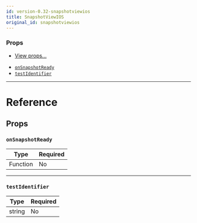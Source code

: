 ```yaml
---
id: version-0.32-snapshotviewios
title: SnapshotViewIOS
original_id: snapshotviewios
---
```


### Props

- [View props...](view#props)

* [`onSnapshotReady`](snapshotviewios#onsnapshotready)
* [`testIdentifier`](snapshotviewios#testidentifier)

---

# Reference

## Props

### `onSnapshotReady`

| Type     | Required |
| -------- | -------- |
| Function | No       |

---

### `testIdentifier`

| Type   | Required |
| ------ | -------- |
| string | No       |
